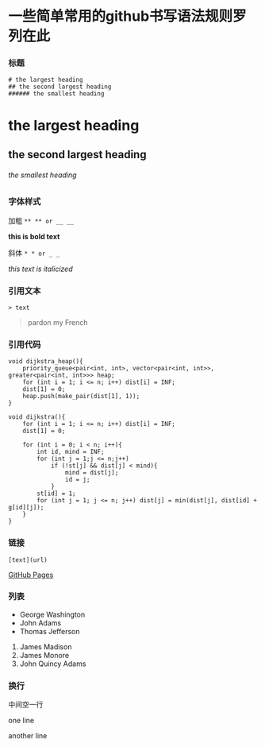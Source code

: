 # 一些简单常用的github书写语法规则罗列在此
### 标题
```
# the largest heading
## the second largest heading
###### the smallest heading
```
# the largest heading
## the second largest heading
###### the smallest heading



### 字体样式
加粗 `** ** or __ __`

**this is bold text**

斜体 `* * or _ _`

*this text is italicized*


### 引用文本
`> text`
> pardon my French

### 引用代码
```
void dijkstra_heap(){
	priority_queue<pair<int, int>, vector<pair<int, int>>, greater<pair<int, int>>> heap;
	for (int i = 1; i <= n; i++) dist[i] = INF;
	dist[1] = 0;
	heap.push(make_pair(dist[1], 1));
}
```

```
void dijkstra(){
	for (int i = 1; i <= n; i++) dist[i] = INF;
	dist[1] = 0;

	for (int i = 0; i < n; i++){
		int id, mind = INF;
		for (int j = 1;j <= n;j++)
			if (!st[j] && dist[j] < mind){
				mind = dist[j];
				id = j;
			}
		st[id] = 1;
		for (int j = 1; j <= n; j++) dist[j] = min(dist[j], dist[id] + g[id][j]);
	}	
}
```

### 链接
`[text](url)`

[GitHub Pages](https://pages.github.com)

### 列表
- George Washington
- John Adams
- Thomas Jefferson

1. James Madison
2. James Monore
3. John Quincy Adams

### 换行
中间空一行

one line

another line
